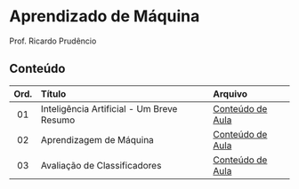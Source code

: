 # Aprendizado de Máquina
Prof. Ricardo Prudêncio

## Conteúdo
| Ord. | Título | Arquivo |
|:----:|:-------|:--------|
| 01 | Inteligência Artificial - Um Breve Resumo | [Conteúdo de Aula](lectures/01_inteligencia_artificial.md) |
| 02 | Aprendizagem de Máquina | [Conteúdo de Aula](lectures/02_aprendizagem_maquina.md) |
| 03 | Avaliação de Classificadores | [Conteúdo de Aula](lectures/03_avaliacao_classificadores.md) |